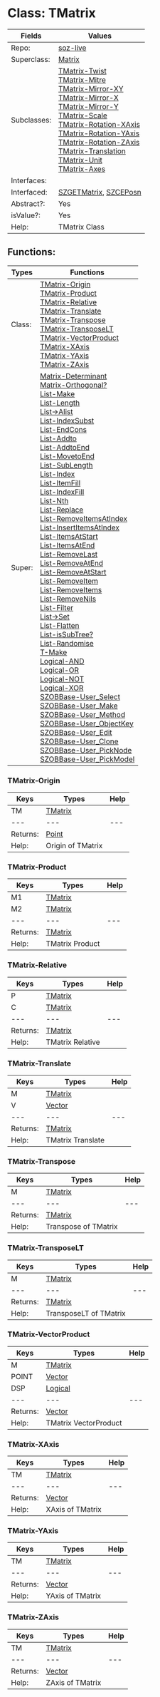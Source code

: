 
# Class:	TMatrix

| Fields | Values |
| --------- | --------- |
| Repo: | [soz-live](/repos/soz-live.html) |
| Superclass: | [Matrix](Matrix.html) |
| Subclasses: | [TMatrix-Twist](TMatrix-Twist.html) <br> [TMatrix-Mitre](TMatrix-Mitre.html) <br> [TMatrix-Mirror-XY](TMatrix-Mirror-XY.html) <br> [TMatrix-Mirror-X](TMatrix-Mirror-X.html) <br> [TMatrix-Mirror-Y](TMatrix-Mirror-Y.html) <br> [TMatrix-Scale](TMatrix-Scale.html) <br> [TMatrix-Rotation-XAxis](TMatrix-Rotation-XAxis.html) <br> [TMatrix-Rotation-YAxis](TMatrix-Rotation-YAxis.html) <br> [TMatrix-Rotation-ZAxis](TMatrix-Rotation-ZAxis.html) <br> [TMatrix-Translation](TMatrix-Translation.html) <br> [TMatrix-Unit](TMatrix-Unit.html) <br> [TMatrix-Axes](TMatrix-Axes.html) |
| Interfaces: |  |
| Interfaced: | [SZGETMatrix](SZGETMatrix.html), [SZCEPosn](SZCEPosn.html) |
| Abstract?: | Yes |
| isValue?: | Yes |
| Help: | TMatrix Class |


## Functions:

| Types | Functions |
| --------- | --------- |
| Class: | [TMatrix-Origin](#TMatrix-Origin) <br> [TMatrix-Product](#TMatrix-Product) <br> [TMatrix-Relative](#TMatrix-Relative) <br> [TMatrix-Translate](#TMatrix-Translate) <br> [TMatrix-Transpose](#TMatrix-Transpose) <br> [TMatrix-TransposeLT](#TMatrix-TransposeLT) <br> [TMatrix-VectorProduct](#TMatrix-VectorProduct) <br> [TMatrix-XAxis](#TMatrix-XAxis) <br> [TMatrix-YAxis](#TMatrix-YAxis) <br> [TMatrix-ZAxis](#TMatrix-ZAxis) |
| Super: | [Matrix-Determinant](Matrix.html) <br> [Matrix-Orthogonal?](Matrix.html) <br> [List-Make](List.html) <br> [List-Length](List.html) <br> [List->Alist](List.html) <br> [List-IndexSubst](List.html) <br> [List-EndCons](List.html) <br> [List-Addto](List.html) <br> [List-AddtoEnd](List.html) <br> [List-MovetoEnd](List.html) <br> [List-SubLength](List.html) <br> [List-Index](List.html) <br> [List-ItemFill](List.html) <br> [List-IndexFill](List.html) <br> [List-Nth](List.html) <br> [List-Replace](List.html) <br> [List-RemoveItemsAtIndex](List.html) <br> [List-InsertItemsAtIndex](List.html) <br> [List-ItemsAtStart](List.html) <br> [List-ItemsAtEnd](List.html) <br> [List-RemoveLast](List.html) <br> [List-RemoveAtEnd](List.html) <br> [List-RemoveAtStart](List.html) <br> [List-RemoveItem](List.html) <br> [List-RemoveItems](List.html) <br> [List-RemoveNils](List.html) <br> [List-Filter](List.html) <br> [List->Set](List.html) <br> [List-Flatten](List.html) <br> [List-isSubTree?](List.html) <br> [List-Randomise](List.html) <br> [T-Make](T.html) <br> [Logical-AND](Logical.html) <br> [Logical-OR](Logical.html) <br> [Logical-NOT](Logical.html) <br> [Logical-XOR](Logical.html) <br> [SZOBBase-User_Select](SZOBBase.html) <br> [SZOBBase-User_Make](SZOBBase.html) <br> [SZOBBase-User_Method](SZOBBase.html) <br> [SZOBBase-User_ObjectKey](SZOBBase.html) <br> [SZOBBase-User_Edit](SZOBBase.html) <br> [SZOBBase-User_Clone](SZOBBase.html) <br> [SZOBBase-User_PickNode](SZOBBase.html) <br> [SZOBBase-User_PickModel](SZOBBase.html) |


### TMatrix-Origin

| Keys | Types | Help |
| --------- | --------- | --------- |
| TM | [TMatrix](TMatrix.html) |  |
| --- | --- | --- |
| Returns: | [Point](Point.html) |
| Help: | Origin of TMatrix |

### TMatrix-Product

| Keys | Types | Help |
| --------- | --------- | --------- |
| M1 | [TMatrix](TMatrix.html) |  |
| M2 | [TMatrix](TMatrix.html) |  |
| --- | --- | --- |
| Returns: | [TMatrix](TMatrix.html) |
| Help: | TMatrix Product |

### TMatrix-Relative

| Keys | Types | Help |
| --------- | --------- | --------- |
| P | [TMatrix](TMatrix.html) |  |
| C | [TMatrix](TMatrix.html) |  |
| --- | --- | --- |
| Returns: | [TMatrix](TMatrix.html) |
| Help: | TMatrix Relative |

### TMatrix-Translate

| Keys | Types | Help |
| --------- | --------- | --------- |
| M | [TMatrix](TMatrix.html) |  |
| V | [Vector](Vector.html) |  |
| --- | --- | --- |
| Returns: | [TMatrix](TMatrix.html) |
| Help: | TMatrix Translate |

### TMatrix-Transpose

| Keys | Types | Help |
| --------- | --------- | --------- |
| M | [TMatrix](TMatrix.html) |  |
| --- | --- | --- |
| Returns: | [TMatrix](TMatrix.html) |
| Help: | Transpose of TMatrix |

### TMatrix-TransposeLT

| Keys | Types | Help |
| --------- | --------- | --------- |
| M | [TMatrix](TMatrix.html) |  |
| --- | --- | --- |
| Returns: | [TMatrix](TMatrix.html) |
| Help: | TransposeLT of TMatrix |

### TMatrix-VectorProduct

| Keys | Types | Help |
| --------- | --------- | --------- |
| M | [TMatrix](TMatrix.html) |  |
| POINT | [Vector](Vector.html) |  |
| DSP | [Logical](Logical.html) |  |
| --- | --- | --- |
| Returns: | [Vector](Vector.html) |
| Help: | TMatrix VectorProduct |

### TMatrix-XAxis

| Keys | Types | Help |
| --------- | --------- | --------- |
| TM | [TMatrix](TMatrix.html) |  |
| --- | --- | --- |
| Returns: | [Vector](Vector.html) |
| Help: | XAxis of TMatrix |

### TMatrix-YAxis

| Keys | Types | Help |
| --------- | --------- | --------- |
| TM | [TMatrix](TMatrix.html) |  |
| --- | --- | --- |
| Returns: | [Vector](Vector.html) |
| Help: | YAxis of TMatrix |

### TMatrix-ZAxis

| Keys | Types | Help |
| --------- | --------- | --------- |
| TM | [TMatrix](TMatrix.html) |  |
| --- | --- | --- |
| Returns: | [Vector](Vector.html) |
| Help: | ZAxis of TMatrix |

